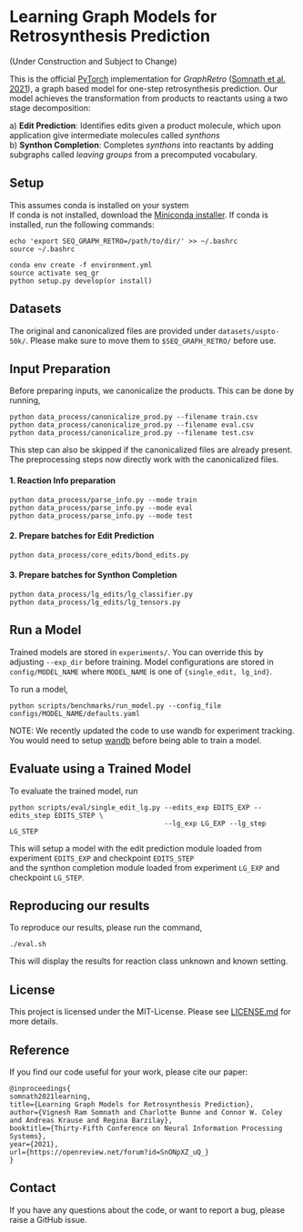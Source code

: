 # Learning Graph Models for Retrosynthesis Prediction

(Under Construction and Subject to Change)

This is the official [PyTorch](https://pytorch.org/) implementation for _GraphRetro_ ([Somnath et al. 2021](https://openreview.net/pdf?id=SnONpXZ_uQ_)), a graph based model for one-step retrosynthesis prediction. Our model achieves the transformation from products to reactants using a two stage decomposition: 

a) __Edit Prediction__: Identifies edits given a product molecule, which upon application give intermediate molecules called _synthons_\
b) __Synthon Completion__: Completes _synthons_ into reactants by adding subgraphs called _leaving groups_ from a precomputed vocabulary. 

## Setup

This assumes conda is installed on your system \
If conda is not installed, download the [Miniconda installer](https://docs.conda.io/en/latest/miniconda.html#).
If conda is installed, run the following commands:

```
echo 'export SEQ_GRAPH_RETRO=/path/to/dir/' >> ~/.bashrc
source ~/.bashrc

conda env create -f environment.yml
source activate seq_gr
python setup.py develop(or install)
```

## Datasets
The original and canonicalized files are provided under `datasets/uspto-50k/`. Please make sure to move them to `$SEQ_GRAPH_RETRO/` before use.

## Input Preparation

Before preparing inputs, we canonicalize the products. This can be done by running,

```
python data_process/canonicalize_prod.py --filename train.csv
python data_process/canonicalize_prod.py --filename eval.csv
python data_process/canonicalize_prod.py --filename test.csv
```
This step can also be skipped if the canonicalized files are already present.
The preprocessing steps now directly work with the canonicalized files.

#### 1. Reaction Info preparation
```
python data_process/parse_info.py --mode train
python data_process/parse_info.py --mode eval
python data_process/parse_info.py --mode test
```

#### 2. Prepare batches for Edit Prediction
```
python data_process/core_edits/bond_edits.py
```

#### 3. Prepare batches for Synthon Completion
```
python data_process/lg_edits/lg_classifier.py
python data_process/lg_edits/lg_tensors.py
```

## Run a Model
Trained models are stored in `experiments/`. You can override this by adjusting `--exp_dir` before training.
Model configurations are stored in `config/MODEL_NAME` 
where `MODEL_NAME` is one of `{single_edit, lg_ind}`.

To run a model, 
```
python scripts/benchmarks/run_model.py --config_file configs/MODEL_NAME/defaults.yaml
```
NOTE: We recently updated the code to use wandb for experiment tracking. You would need to setup [wandb](https://docs.wandb.ai/quickstart) before being able to train a model.

## Evaluate using a Trained Model

To evaluate the trained model, run
```
python scripts/eval/single_edit_lg.py --edits_exp EDITS_EXP --edits_step EDITS_STEP \
                                      --lg_exp LG_EXP --lg_step LG_STEP
```
This will setup a model with the edit prediction module loaded from experiment `EDITS_EXP` and checkpoint `EDITS_STEP` \
and the synthon completion module loaded from experiment `LG_EXP` and checkpoint `LG_STEP`.

## Reproducing our results
To reproduce our results, please run the command,
```
./eval.sh
```
This will display the results for reaction class unknown and known setting.

## License
This project is licensed under the MIT-License. Please see [LICENSE.md](https://github.com/vsomnath/graphretro/blob/main/LICENSE.md) for more details.

## Reference
If you find our code useful for your work, please cite our paper:
```
@inproceedings{
somnath2021learning,
title={Learning Graph Models for Retrosynthesis Prediction},
author={Vignesh Ram Somnath and Charlotte Bunne and Connor W. Coley and Andreas Krause and Regina Barzilay},
booktitle={Thirty-Fifth Conference on Neural Information Processing Systems},
year={2021},
url={https://openreview.net/forum?id=SnONpXZ_uQ_}
}
```

## Contact
If you have any questions about the code, or want to report a bug, please raise a GitHub issue.

